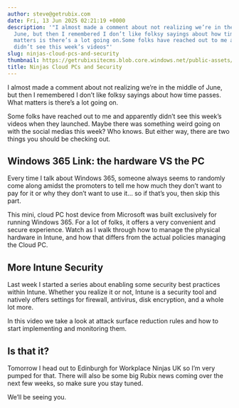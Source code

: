 ```yaml
---
author: steve@getrubix.com
date: Fri, 13 Jun 2025 02:21:19 +0000
description: '"I almost made a comment about not realizing we’re in the middle of
  June, but then I remembered I don’t like folksy sayings about how time passes. What
  matters is there’s a lot going on.Some folks have reached out to me and apparently
  didn’t see this week’s videos"'
slug: ninjas-cloud-pcs-and-security
thumbnail: https://getrubixsitecms.blob.core.windows.net/public-assets/content/v1/logo512.png
title: Ninjas Cloud PCs and Security
---
```


I almost made a comment about not realizing we’re in the middle of June, but then I remembered I don’t like folksy sayings about how time passes. What matters is there’s a lot going on.

Some folks have reached out to me and apparently didn’t see this week’s videos when they launched. Maybe there was something weird going on with the social medias this week? Who knows. But either way, there are two things you should be checking out.

Windows 365 Link: the hardware VS the PC
----------------------------------------

Every time I talk about Windows 365, someone always seems to randomly come along amidst the promoters to tell me how much they don’t want to pay for it or why they don’t want to use it… so if that’s you, then skip this part.

This mini, cloud PC host device from Microsoft was built exclusively for running Windows 365. For a lot of folks, it offers a very convenient and secure experience. Watch as I walk through how to manage the physical hardware in Intune, and how that differs from the actual policies managing the Cloud PC.

More Intune Security
--------------------

Last week I started a series about enabling some security best practices within Intune. Whether you realize it or not, Intune is a security tool and natively offers settings for firewall, antivirus, disk encryption, and a whole lot more.

In this video we take a look at attack surface reduction rules and how to start implementing and monitoring them.

Is that it?
-----------

Tomorrow I head out to Edinburgh for Workplace Ninjas UK so I’m very pumped for that. There will also be some big Rubix news coming over the next few weeks, so make sure you stay tuned.

We’ll be seeing you.